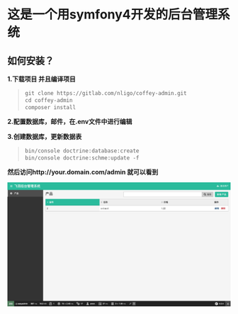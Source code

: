 这是一个用symfony4开发的后台管理系统
=============

如何安装？
-------------

**1.下载项目 并且编译项目**

>     git clone https://gitlab.com/nligo/coffey-admin.git
>     cd coffey-admin
>     composer install


**2.配置数据库，邮件，在.env文件中进行编辑**


**3.创建数据库，更新数据表**

>     bin/console doctrine:database:create
>     bin/console doctrine:schme:update -f


**然后访问http://your.domain.com/admin 就可以看到**



![Alt text](website.png "网站图片")
